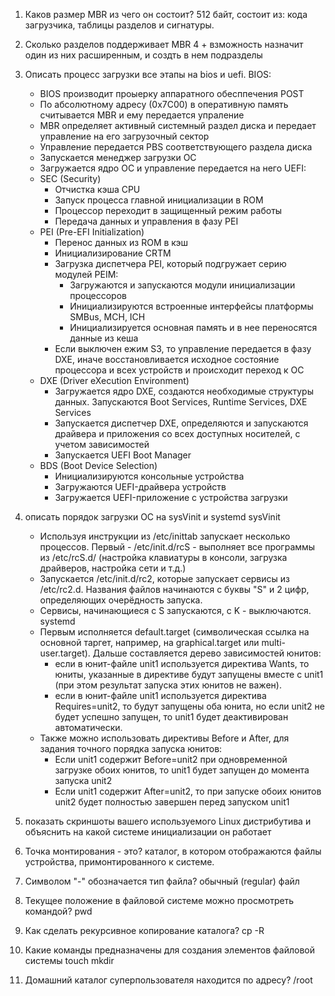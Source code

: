 1. Каков размер MBR из чего он состоит?
  512 байт, состоит из: кода загрузчика, таблицы разделов и сигнатуры.
2. Сколько разделов поддерживает MBR
  4 + взможность назначит один из них расширенным, и создть в нем подразделы
3. Описать процесс загрузки все этапы на bios и uefi.
  BIOS:
   - BIOS производит проыерку аппаратного обесппечения POST
   - По абсолютному адресу (0x7C00) в оперативную память считывается MBR и ему передается упраление
   - MBR определяет активный системный раздел диска и передает управление на его загрузочный сектор
   - Управление передается PBS соответствующего раздела диска
   - Запускается менеджер загрузки ОС
   - Загружается ядро ОС и управление передается на него
  UEFI:
   - SEC (Security)
     - Отчистка кэша CPU
     - Запуск процесса главной инициализации в ROM
     - Процессор переходит в защищенный режим работы
     - Передача данных и управления в фазу PEI
   - PEI (Pre-EFI Initialization)
     - Перенос данных из ROM в кэш
     - Инициализирование CRTM
     - Загрузка диспетчера PEI, который подгружает серию модулей PEIM:
        - Загружаются и запускаются модули инициализации процессоров
        - Инициализируются встроенные интерфейсы платформы SMBus, MCH, ICH
        - Инициализируется основная память и в нее переносятся данные из кеша
     - Если выключен ежим S3, то управление передается в фазу DXE, иначе восстановливается исходное состояние процессора и всех устройств и происходит переход к ОС
   - DXE (Driver eXecution Environment)
     - Загружается ядро DXE, создаются необходимые структуры данных. Запускаются Boot Services, Runtime Services, DXE Services
     - Запускается диспетчер DXE, определяются и запускаются драйвера и приложения со всех доступных носителей, с учетом зависимостей
     - Запускается UEFI Boot Manager
   - BDS (Boot Device Selection)
     - Инициализируются консольные устройства
     - Загружаются UEFI-драйвера устройств
     - Загружается UEFI-приложение с устройства загрузки
4. описать порядок загрузки ОС на sysVinit и systemd
  sysVinit
    - Используя инструкции из /etc/inittab запускает несколько процессов. Первый - /etc/init.d/rcS - выполняет все программы из /etc/rcS.d/ (настройка клавиатуры в консоли, загрузка драйверов, настройка сети и т.д.)
    - Запускается /etc/init.d/rc2, которые запускает сервисы из /etc/rc2.d. Названия файлов начинаются с буквы "S" и 2 цифр, определяющих очерёдность запуска.
    - Сервисы, начинающиеся с S запускаются, с K - выключаются.
  systemd
    - Первым исполняется default.target (символическая ссылка на основной таргет, например, на graphical.target или multi-user.target). Дальше составляется дерево зависимостей юнитов:
      - если в юнит-файле unit1 используется директива Wants, то юниты, указанные в директиве будут запущены вместе с unit1 (при этом результат запуска этих юнитов не важен).
      - если в юнит-файле unit1 используется директива Requires=unit2, то будут запущены оба юнита, но если unit2 не будет успешно запущен, то unit1 будет деактивирован автоматически.
    - Также можно использовать директивы Before и After, для задания точного порядка запуска юнитов:
      - Если unit1 содержит Before=unit2 при одновременной загрузке обоих юнитов, то unit1 будет запущен до момента запуска unit2
      - Если unit1 содержит After=unit2, то при запуске обоих юнитов unit2 будет полностью завершен перед запуском unit1
5. показать скриншоты вашего используемого Linux дистрибутива и объяснить на какой системе инициализации он работает

6. Точка монтирования - это?
  каталог, в котором отображаются файлы устройства, примонтированного к системе.
7. Символом "-" обозначается тип файла?
  обычный (regular) файл
8. Текущее положение в файловой системе можно просмотреть командой?
  pwd
9. Как сделать рекурсивное копирование каталога?
  cp -R <src> <dst>
10. Какие команды предназначены для создания элементов файловой системы
  touch <filename>
  mkdir <dirname>
11. Домашний каталог суперпользователя находится по адресу?
  /root
